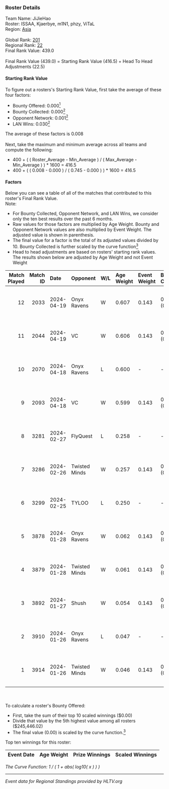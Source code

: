 ### Roster Details<br />
Team Name: JiJieHao<br />
Roster: ISSAA, Kjaerbye, m1N1, phzy, ViTaL<br />
Region: [Asia]( ../standings_asia.md)<br />
<br />
Global Rank: [201](../standings_global.md)<br />
Regional Rank: [22]( ../standings_asia.md)<br />
Final Rank Value:  439.0<br />
<br />
Final Rank Value (439.0) = Starting Rank Value (416.5) + Head To Head Adjustments (22.5)<br />

#### Starting Rank Value<br />
To figure out a rosters's Starting Rank Value, first take the average of these four factors:<br />
- Bounty Offered: 0.000[<sup>1</sup>](#table2)
- Bounty Collected: 0.000[<sup>2</sup>](#table1)
- Opponent Network: 0.001[<sup>2</sup>](#table1)
- LAN Wins: 0.030[<sup>2</sup>](#table1)

The average of these factors is 0.008<br />
<br />
Next, take the maximum and minimum average across all teams and compute the following:<br />
- 400 + ( ( Roster_Average - Min_Average ) / ( Max_Average - Min_Average ) ) * 1600 = 416.5
- 400 + ( ( 0.008 - 0.000 ) / ( 0.745 - 0.000 ) ) * 1600 = 416.5


#### Factors<br />
Below you can see a table of all of the matches that contributed to this roster's Final Rank Value.<br />
Note:<br />

- For Bounty Collected, Opponent Network, and LAN Wins, we consider only the ten best results over the past 6 months.
- Raw values for those factors are multiplied by Age Weight. Bounty and Opponent Network values are also multiplied by Event Weight. The adjusted value is shown in parenthesis.
- The final value for a factor is the total of its adjusted values divided by 10. Bounty Collected is further scaled by the curve function[<sup>3</sup>](#curveFunction)
- Head to head adjustments are based on rosters' starting rank values. The results shown below are adjusted by Age Weight and not Event Weight
<span id="table1"></span><br />


| Match Played | Match ID | Date       | Opponent      | W/L | Age Weight | Event Weight | Bounty Collected | Opponent Network | LAN Wins  | H2H Adj. | Roster                             |
| -: | -: | :- | :- | :- | :- | :- | :- | :- | :- | -: | :- |
|           12 |     2033 | 2024-04-19 | Onyx Ravens   | W   | 0.607      | 0.143        | 0.000 (0.000)    | 0.051 (0.004)    | 0 (0.000) |     9.13 | ISSAA, Kjaerbye, m1N1, phzy, ViTaL |
|           11 |     2044 | 2024-04-19 | VC            | W   | 0.606      | 0.143        | 0.000 (0.000)    | 0.025 (0.002)    | 0 (0.000) |     8.86 | ISSAA, Kjaerbye, m1N1, phzy, ViTaL |
|           10 |     2070 | 2024-04-18 | Onyx Ravens   | L   | 0.600      | -            | -                | -                | -         |    -9.87 | ISSAA, Kjaerbye, m1N1, phzy, ViTaL |
|            9 |     2093 | 2024-04-18 | VC            | W   | 0.599      | 0.143        | 0.000 (0.000)    | 0.025 (0.002)    | 0 (0.000) |     8.72 | ISSAA, Kjaerbye, m1N1, phzy, ViTaL |
|            8 |     3281 | 2024-02-27 | FlyQuest      | L   | 0.258      | -            | -                | -                | -         |    -0.05 | DavCost, El1an, ISSAA, m1N1, ViTaL |
|            7 |     3286 | 2024-02-26 | Twisted Minds | W   | 0.257      | 0.143        | 0.000 (0.000)    | 0.004 (0.000)    | 1 (0.257) |     3.83 | DavCost, El1an, ISSAA, m1N1, ViTaL |
|            6 |     3299 | 2024-02-25 | TYLOO         | L   | 0.250      | -            | -                | -                | -         |    -0.69 | DavCost, El1an, ISSAA, m1N1, ViTaL |
|            5 |     3878 | 2024-01-28 | Onyx Ravens   | W   | 0.062      | 0.143        | 0.000 (0.000)    | 0.051 (0.000)    | 0 (0.000) |     0.93 | DavCost, El1an, ISSAA, m1N1, ViTaL |
|            4 |     3879 | 2024-01-28 | Twisted Minds | W   | 0.061      | 0.143        | 0.000 (0.000)    | 0.004 (0.000)    | 0 (0.000) |     0.91 | DavCost, El1an, ISSAA, m1N1, ViTaL |
|            3 |     3892 | 2024-01-27 | Shush         | W   | 0.054      | 0.143        | 0.000 (0.000)    | 0.002 (0.000)    | 0 (0.000) |     0.81 | DavCost, El1an, ISSAA, m1N1, ViTaL |
|            2 |     3910 | 2024-01-26 | Onyx Ravens   | L   | 0.047      | -            | -                | -                | -         |    -0.77 | DavCost, El1an, ISSAA, m1N1, ViTaL |
|            1 |     3914 | 2024-01-26 | Twisted Minds | W   | 0.046      | 0.143        | 0.000 (0.000)    | 0.004 (0.000)    | 0 (0.000) |     0.70 | DavCost, El1an, ISSAA, m1N1, ViTaL |

<br />
<span id="table2"></span><br />
To calculate a roster's Bounty Offered:<br />

- First, take the sum of their top 10 scaled winnings ($0.00)
- Divide that value by the 5th highest value among all rosters ($245,446.02)
- The final value (0.00) is scaled by the curve function.[<sup>3</sup>](#curveFunction)

Top ten winnings for this roster:<br />

| Event Date | Age Weight | Prize Winnings | Scaled Winnings |
| :- | -: | :- | :- |


<span id="curveFunction"></span>_The Curve Function: 1 / ( 1 + abs( log10( x ) ) )_<br />

---
_Event data for Regional Standings provided by HLTV.org_<br />
